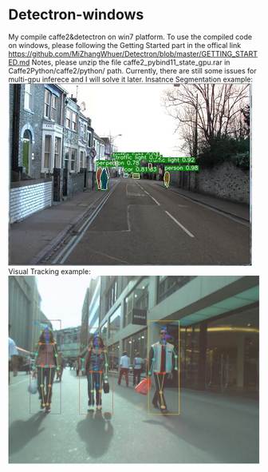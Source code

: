 # Detectron-windows
   My compile caffe2&detectron on win7 platform. To use the compiled code on windows, please following the Getting Started part in the offical link https://github.com/MiZhangWhuer/Detectron/blob/master/GETTING_STARTED.md
    Notes, please unzip the file caffe2_pybind11_state_gpu.rar in Caffe2Python/caffe2/python/ path. Currently, there are still some issues for multi-gpu inferece and I will solve it later.
    Insatnce Segmentation example: 
![instance segmentation](https://github.com/MiZhangWhuer/Detectron-windows/blob/master/Caffe2Python/output/test2.png) 
    Visual Tracking example: 
![visual tracking](https://github.com/MiZhangWhuer/Detectron-windows/blob/master/Caffe2Python/output/test1.jpg)
